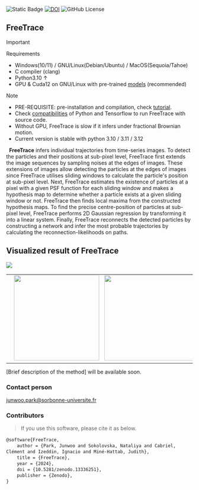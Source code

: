 
![Static Badge](https://img.shields.io/badge/%3E%3D3.10-1?style=flat&label=Python&color=blue)
[![DOI](https://zenodo.org/badge/DOI/10.5281/zenodo.13336251.svg)](https://doi.org/10.5281/zenodo.13336251)
![GitHub License](https://img.shields.io/github/license/JunwooParkSaribu/FreeTrace)
## FreeTrace

> [!IMPORTANT]  
> Requirements </br>
> - Windows(10/11) / GNU/Linux(Debian/Ubuntu) / MacOS(Sequoia/Tahoe)</br>
> - C compiler (clang)</br>
> - Python3.10 &#8593;</br>
> - GPU & Cuda12 on GNU/Linux with pre-trained [models](https://github.com/JunwooParkSaribu/FreeTrace/blob/main/FreeTrace/models/README.md) (recommended)</br>


> [!NOTE]  
> - PRE-REQUISITE: pre-installation and compilation, check [tutorial](https://github.com/JunwooParkSaribu/FreeTrace/blob/main/tutorial.ipynb). </br>
> - Check [compatibilities](https://github.com/JunwooParkSaribu/FreeTrace/blob/main/FreeTrace/models/README.md) of Python and Tensorflow to run FreeTrace with source code.</br>
> - Without GPU, FreeTrace is slow if it infers under fractional Brownian motion.</br>
> - Current version is stable with python 3.10 / 3.11 / 3.12</br>


&nbsp;&nbsp;<b>FreeTrace</b> infers individual trajectories from time-series images. To detect the particles and their positions at sub-pixel level, FreeTrace first extends the image sequences by sampling noises at the edges of images. These extensions of images allow detecting the particles at the edges of images since FreeTrace utilises sliding windows to calculate the particle's position at sub-pixel level. Next, FreeTrace estimates the existence of particles at a pixel with a given PSF function for each sliding window and makes a hypothesis map to determine whether a particle exists at a given sliding window or not. FreeTrace then finds local maxima from the constructed hypothesis maps. To find the precise centre-position of particles at sub-pixel level, FreeTrace performs 2D Gaussian regression by transforming it into a linear system. Finally, FreeTrace reconnects the detected particles by constructing a network and infer the most probable trajectories by calculating the reconnection-likelihoods on paths.</br>

<h2>Visualized result of FreeTrace</h2>
<img width="825" src="https://github.com/JunwooParkSaribu/FreeTrace/blob/main/tmps/stars.gif">
<table border="0"> 
        <tr> 
            <td><img src="https://github.com/JunwooParkSaribu/FreeTrace/blob/main/tmps/trjs0.gif" width="230" height="230"></td> 
            <td><img src="https://github.com/JunwooParkSaribu/FreeTrace/blob/main/tmps/trjs1.gif" width="230" height="230"></td>
            <td><img src="https://github.com/JunwooParkSaribu/FreeTrace/blob/main/tmps/trjs2.gif" width="285" height="230"></td>
        </tr>  
</table>

[Brief description of the method] will be available soon.

<h3> Contact person </h3>

<junwoo.park@sorbonne-universite.fr>

<h3> Contributors </h3>

> If you use this software, please cite it as below. </br>
```
@software{FreeTrace,
    author = {Park, Junwoo and Sokolovska, Nataliya and Cabriel, Clément and Izeddin, Ignacio and Miné-Hattab, Judith},
    title = {FreeTrace},
    year = {2024},
    doi = {10.5281/zenodo.13336251},
    publisher = {Zenodo},
}
```
<br>
